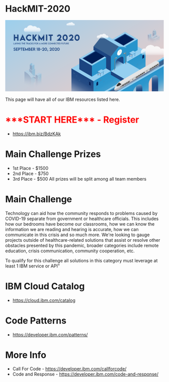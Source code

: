 # HackMIT-2020

<p align="center">
  <img width="800" src="https://github.com/IBM/HackMIT-2020/blob/master/Screen%20Shot%202020-09-16%20at%204.53.44%20PM.png">
</p>

This page will have all of our IBM resources listed here.

# <font color="red">\*\*\*START HERE\*\*\* - Register</font>
* https://ibm.biz/BdzKAk

# Main Challenge Prizes
* 1st Place - $1500
* 2nd Place - $750
* 3rd Place - $500
All prizes will be split among all team members 

# Main Challenge
Technology can aid how the community responds to problems caused by COVID-19 separate from government or healthcare officials. This includes how our bedrooms have become our classrooms, how we can know the information we are reading and hearing is accurate, how we can communicate in this crisis and so much more. We're looking to gauge projects outside of healthcare-related solutions that assist or resolve other obstacles presented by this pandemic, broader categories include remote education, crisis communication, community cooperation, etc. 

To qualify for this challenge all solutions in this category must leverage at least 1 IBM service or API"
  
# IBM Cloud Catalog
* https://cloud.ibm.com/catalog

# Code Patterns
* https://developer.ibm.com/patterns/

# More Info
* Call For Code - https://developer.ibm.com/callforcode/
* Code and Response - https://developer.ibm.com/code-and-response/
